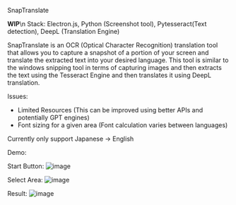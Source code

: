 SnapTranslate

**WIP**\n
Stack: Electron.js, Python (Screenshot tool), Pytesseract(Text detection), DeepL (Translation Engine)

SnapTranslate is an OCR (Optical Character Recognition) translation tool that allows you to capture a snapshot of a portion of your screen and translate the extracted text into your desired language.
This tool is similar to the windows snipping tool in terms of capturing images and then extracts the text using the Tesseract Engine and then translates it using DeepL translation.

Issues:
- Limited Resources (This can be improved using better APIs and potentially GPT engines)
- Font sizing for a given area (Font calculation varies between languages)

Currently only support Japanese -> English

Demo:

Start Button:
![image](https://github.com/idkuri/SnapTranslate/assets/78403245/48f8c3e0-f5a1-46f2-8722-4de865db371d)

Select Area:
![image](https://github.com/idkuri/SnapTranslate/assets/78403245/5ec8e848-19af-408d-b11d-c0661ac9a467)

Result:
![image](https://github.com/idkuri/SnapTranslate/assets/78403245/efafb8ff-873f-4878-9d9c-30a1ab593f36)


